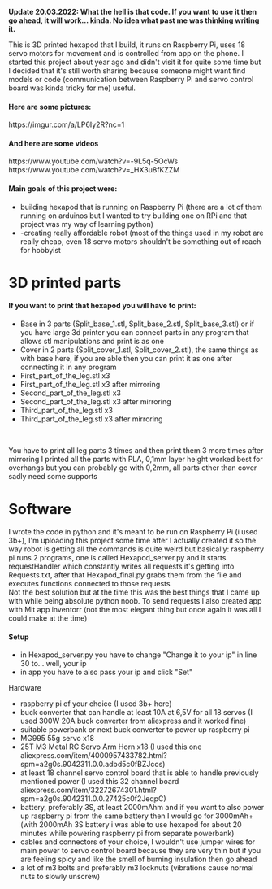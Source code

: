 <b>Update 20.03.2022: What the hell is that code. If you want to use it then go ahead, it will work... kinda. No idea what past me was thinking writing it.</b>

<p>This is 3D printed hexapod that I build, it runs on Raspberry Pi, uses 18 servo motors for movement and is controlled from app on the phone. I started this project about year ago and didn't visit it for quite some time but I decided that it's still worth sharing because someone might want find models or code (communication between Raspberry Pi and servo control board was kinda tricky for me) useful.</p>

<h4>Here are some pictures:</h4>
<a>https://imgur.com/a/LP6Iy2R?nc=1</a>

<h4>And here are some videos</h4>
<a>https://www.youtube.com/watch?v=-9L5q-5OcWs</a>
<a>https://www.youtube.com/watch?v=_HX3u8fKZZM</a>

<h4>Main goals of this project were:</h4>
<ul>
<li>building hexapod that is running on Raspberry Pi (there are a lot of them running on arduinos but I wanted to try building one on RPi and that project was my way of learning python)</li>
<li>-creating really affordable robot (most of the things used in my robot are really cheap, even 18 servo motors shouldn't be something out of reach for hobbyist</li>
</ul>

<h1>3D printed parts</h1>

<h4>If you want to print that hexapod you will have to print:</h4>
<ul>
<li>Base in 3 parts (Split_base_1.stl, Split_base_2.stl, Split_base_3.stl) or if you have large 3d printer you can connect parts in any program that allows stl manipulations and print is as one</li>
<li>Cover in 2 parts (Split_cover_1.stl, Split_cover_2.stl), the same things as with base here, if you are able then you can print it as one after connecting it in any program</li>
<li>First_part_of_the_leg.stl x3</li>
<li>First_part_of_the_leg.stl x3 after mirroring</li>
<li>Second_part_of_the_leg.stl x3</li>
<li>Second_part_of_the_leg.stl x3 after mirroring</li>
<li>Third_part_of_the_leg.stl x3</li>
<li>Third_part_of_the_leg.stl x3 after mirroring</li>
  </ul><br>
<p>You have to print all leg parts 3 times and then print them 3 more times after mirroring
I printed all the parts with PLA, 0,1mm layer height worked best for overhangs but you can probably go with 0,2mm, all parts other than cover sadly need some supports</p>

<h1>Software</h1>

<p>I wrote the code in python and it's meant to be run on Raspberry Pi (i used 3b+), I'm uploading this project some time after I actually created it so the way robot is getting all the commands is quite weird but basically: raspberry pi runs 2 programs, one is called Hexapod_server.py and it starts requestHandler which constantly writes all requests it's getting into Requests.txt, after that Hexapod_final.py grabs them from the file and executes functions connected to those requests
<br>
Not the best solution but at the time this was the best things that I came up with while being absolute python noob. To send requests I also created app with Mit app inventorr (not the most elegant thing but once again it was all I could make at the time)</p>

<h4>Setup</h4>
<ul>
<li>in Hexapod_server.py you have to change "Change it to your ip" in line 30 to... well, your ip</li>
<li>in app you have to also pass your ip and click "Set"</li>
</ul
<h1>Hardware</h1>
<ul>
<li>raspberry pi of your choice (I used 3b+ here)</li>
<li>buck converter that can handle at least 10A at 6,5V for all 18 servos (I used 300W 20A buck converter from aliexpress and it worked fine)</li>
<li>suitable powerbank or next buck converter to power up raspberry pi</li>
<li>MG995 55g servo x18</li>
<li>25T M3 Metal RC Servo Arm Horn x18 (I used this one aliexpress.com/item/4000957433782.html?spm=a2g0s.9042311.0.0.adbd5c0fBZJcos)</li>
<li>at least 18 channel servo control board that is able to handle previously mentioned power (I used this 32 channel board aliexpress.com/item/32272674301.html?spm=a2g0s.9042311.0.0.27425c0f2JeqpC)</li>
<li>battery, preferably 3S, at least 2000mAhm and if you want to also power up raspberry pi from the same battery then I would go for 3000mAh+ (with 2000mAh 3S battery i was able to use hexapod for about 20 minutes while powering raspberry pi from separate powerbank)</li>
<li>cables and connectors of your choice, I wouldn't use jumper wires for main power to servo control board because they are very thin but if you are feeling spicy and like the smell of burning insulation then go ahead </li>
<li>a lot of m3 bolts and preferably m3 locknuts (vibrations cause normal nuts to slowly unscrew)</li>
</ul>
